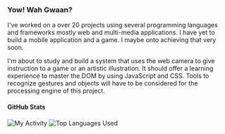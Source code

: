 ### Yow! Wah Gwaan?

I've worked on a over 20 projects using several programming languages and frameworks mostly web and multi-media applications. I have yet to build a mobile application and a game. I maybe onto achieving that very soon.

I'm about to study and build a system that uses the web camera to give instruction to a game or an artistic illustration. It should offer a learning experience to master the DOM by using JavaScript and CSS. Tools to recognize gestures and objects will have to be considered for the processing engine of this project.
<!--
**dayton-outar/dayton-outar** is a ✨ _special_ ✨ repository because its `README.md` (this file) appears on your GitHub profile.

Here are some ideas to get you started:

- 🔭 I’m currently working on ...
- 🌱 I’m currently learning ...
- 👯 I’m looking to collaborate on ...
- 🤔 I’m looking for help with ...
- 💬 Ask me about ...
- 📫 How to reach me: ...
- 😄 Pronouns: ...
- ⚡ Fun fact: ...
-->

#### GitHub Stats
<img align="center" src="https://github-readme-stats.vercel.app/api?username=dayton-outar&show_icons=true" alt="My Activity" />
<img align="center" src="https://github-readme-stats.vercel.app/api/top-langs/?username=dayton-outar" alt="Top Languages Used" />
